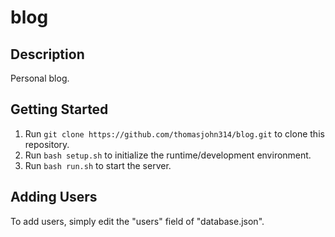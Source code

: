 # blog
## Description
Personal blog.
## Getting Started
1. Run ```git clone https://github.com/thomasjohn314/blog.git``` to clone this repository.
2. Run ```bash setup.sh``` to initialize the runtime/development environment.
3. Run ```bash run.sh``` to start the server.
## Adding Users
To add users, simply edit the "users" field of "database.json".
